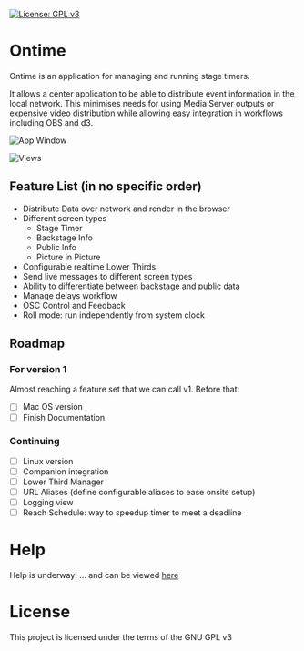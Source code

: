 [![License: GPL v3](https://img.shields.io/badge/License-GPLv3-green.svg)](https://www.gnu.org/licenses/gpl-3.0)

# Ontime
Ontime is an application for managing and running stage timers.

It allows a center application to be able to distribute event information in the local network. This minimises needs for using Media Server outputs or expensive video distribution while allowing easy integration in workflows including OBS and d3.

![App Window](https://github.com/cpvalente/ontime/01_app.png)

![Views](https://github.com/cpvalente/ontime/02_screentypes.png)
## Feature List (in no specific order)
- Distribute Data over network and render in the browser
- Different screen types
  - Stage Timer
  - Backstage Info
  - Public Info
  - Picture in Picture
- Configurable realtime Lower Thirds
- Send live messages to different screen types
- Ability to differentiate between backstage and public data
- Manage delays workflow
- OSC Control and Feedback
- Roll mode: run independently from system clock

## Roadmap
### For version 1
Almost reaching a feature set that we can call v1. Before that:
- [ ] Mac OS version
- [ ] Finish Documentation
### Continuing
- [ ] Linux version
- [ ] Companion integration
- [ ] Lower Third Manager
- [ ] URL Aliases (define configurable aliases to ease onsite setup)
- [ ] Logging view
- [ ] Reach Schedule: way to speedup timer to meet a deadline

# Help
Help is underway! ... and can be viewed [here](https://cpvalente.gitbook.io/ontime/)

# License
This project is licensed under the terms of the GNU GPL v3